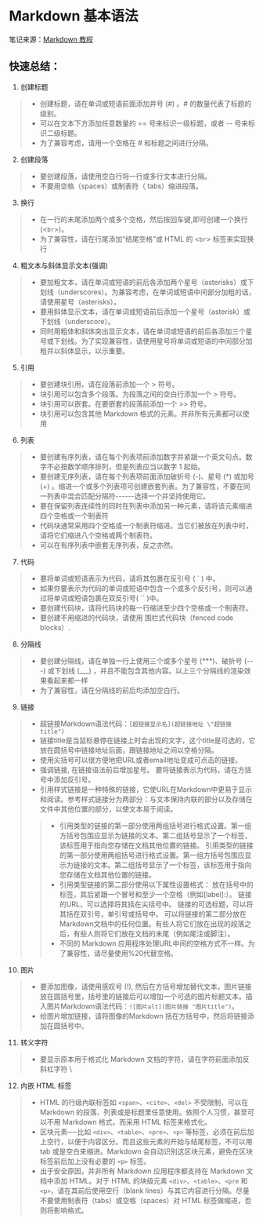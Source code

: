 # Markdown 基本语法

笔记来源：[Markdown 教程](https://markdown.com.cn/)

## 快速总结：
1. 创建标题
> - 创建标题，请在单词或短语前面添加井号 (#) 。# 的数量代表了标题的级别。
> - 可以在文本下方添加任意数量的 == 号来标识一级标题，或者 -- 号来标识二级标题。
> - 为了兼容考虑，请用一个空格在 # 和标题之间进行分隔。

2. 创建段落
> - 要创建段落，请使用空白行将一行或多行文本进行分隔。
> - 不要用空格（spaces）或制表符（ tabs）缩进段落。

3. 换行
> - 在一行的末尾添加两个或多个空格，然后按回车键,即可创建一个换行(<`br`>)。
> - 为了兼容性，请在行尾添加“结尾空格”或 HTML 的 <`br`> 标签来实现换行

4. 粗文本与斜体显示文本(强调)
> - 要加粗文本，请在单词或短语的前后各添加两个星号（asterisks）或下划线（underscores）。为兼容考虑，在单词或短语中间部分加粗的话，请使用星号（asterisks）。
> - 要用斜体显示文本，请在单词或短语前后添加一个星号（asterisk）或下划线（underscore）。
> - 同时用粗体和斜体突出显示文本，请在单词或短语的前后各添加三个星号或下划线。为了实现兼容性，请使用星号将单词或短语的中间部分加粗并以斜体显示，以示重要。

5. 引用
> - 要创建块引用，请在段落前添加一个 > 符号。
> - 块引用可以包含多个段落。为段落之间的空白行添加一个 > 符号。
> - 块引用可以嵌套。在要嵌套的段落前添加一个 >> 符号。
> - 块引用可以包含其他 Markdown 格式的元素。并非所有元素都可以使用

6. 列表
> - 要创建有序列表，请在每个列表项前添加数字并紧跟一个英文句点。数字不必按数学顺序排列，但是列表应当以数字 1 起始。
> - 要创建无序列表，请在每个列表项前面添加破折号 (-)、星号 (*) 或加号 (+) 。缩进一个或多个列表项可创建嵌套列表。为了兼容性，不要在同一列表中混合匹配分隔符------选择一个并坚持使用它。
> - 要在保留列表连续性的同时在列表中添加另一种元素，请将该元素缩进四个空格或一个制表符
> - 代码块通常采用四个空格或一个制表符缩进。当它们被放在列表中时，请将它们缩进八个空格或两个制表符。
> - 可以在有序列表中嵌套无序列表，反之亦然。

7. 代码
> - 要将单词或短语表示为代码，请将其包裹在反引号 ( ` ) 中。
> - 如果你要表示为代码的单词或短语中包含一个或多个反引号，则可以通过将单词或短语包裹在双反引号( `` )中。
> - 要创建代码块，请将代码块的每一行缩进至少四个空格或一个制表符。
> - 要创建不用缩进的代码块，请使用 围栏式代码块（fenced code blocks）.

8. 分隔线
> - 要创建分隔线，请在单独一行上使用三个或多个星号 (***)、破折号 (---) 或下划线 (___) ，并且不能包含其他内容。以上三个分隔线的渲染效果看起来都一样
> - 为了兼容性，请在分隔线的前后均添加空白行。

9. 链接
> - 超链接Markdown语法代码：`[超链接显示名](超链接地址 \"超链接title")`
> - 链接title是当鼠标悬停在链接上时会出现的文字，这个title是可选的，它放在圆括号中链接地址后面，跟链接地址之间以空格分隔。
> - 使用尖括号可以很方便地把URL或者email地址变成可点击的链接。
> - 强调链接, 在链接语法前后增加星号。 要将链接表示为代码，请在方括号中添加反引号。
> - 引用样式链接是一种特殊的链接，它使URL在Markdown中更易于显示和阅读。参考样式链接分为两部分：与文本保持内联的部分以及存储在文件中其他位置的部分，以使文本易于阅读。
>> - 引用类型的链接的第一部分使用两组括号进行格式设置。第一组方括号包围应显示为链接的文本。第二组括号显示了一个标签，该标签用于指向您存储在文档其他位置的链接。 引用类型的链接的第一部分使用两组括号进行格式设置。第一组方括号包围应显示为链接的文本。第二组括号显示了一个标签，该标签用于指向您存储在文档其他位置的链接。
>> - 引用类型链接的第二部分使用以下属性设置格式：
        放在括号中的标签，其后紧跟一个冒号和至少一个空格（例如[label]:）。
        链接的URL，可以选择将其括在尖括号中。
        链接的可选标题，可以将其括在双引号，单引号或括号中。
        可以将链接的第二部分放在Markdown文档中的任何位置。有些人将它们放在出现的段落之后，有些人则将它们放在文档的末尾（例如尾注或脚注）。
>> - 不同的 Markdown 应用程序处理URL中间的空格方式不一样。为了兼容性，请尽量使用%20代替空格。

10. 图片
> - 要添加图像，请使用感叹号 (!), 然后在方括号增加替代文本，图片链接放在圆括号里，括号里的链接后可以增加一个可选的图片标题文本。插入图片Markdown语法代码：`![图片alt](图片链接 "图片title")`。
> - 给图片增加链接，请将图像的Markdown 括在方括号中，然后将链接添加在圆括号中。

11. 转义字符
> - 要显示原本用于格式化 Markdown 文档的字符，请在字符前面添加反斜杠字符 \

12. 内嵌 HTML 标签
> - HTML 的行级內联标签如 `<span>`、`<cite>`、`<del>` 不受限制，可以在 Markdown 的段落、列表或是标题里任意使用。依照个人习惯，甚至可以不用 Markdown 格式，而采用 HTML 标签来格式化。
> - 区块元素──比如 `<div>`、`<table>`、`<pre>`、`<p>` 等标签，必须在前后加上空行，以便于内容区分。而且这些元素的开始与结尾标签，不可以用 tab 或是空白来缩进。Markdown 会自动识别这区块元素，避免在区块标签前后加上没有必要的 `<p>` 标签。
> - 出于安全原因，并非所有 Markdown 应用程序都支持在 Markdown 文档中添加 HTML。对于 HTML 的块级元素 `<div>`、`<table>`、`<pre` 和 `<p>`，请在其前后使用空行（blank lines）与其它内容进行分隔。尽量不要使用制表符（tabs）或空格（spaces）对 HTML 标签做缩进，否则将影响格式。
